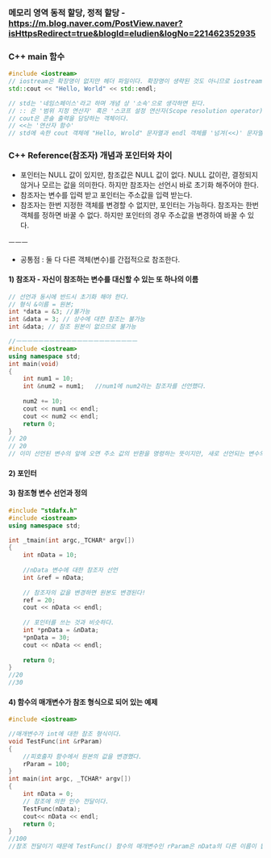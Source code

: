 ### 메모리 영역 동적 할당, 정적 할당 -https://m.blog.naver.com/PostView.naver?isHttpsRedirect=true&blogId=eludien&logNo=221462352935





### C++ main 함수

```C++
#include <iostream>
// iostream은 확장명이 없지만 헤더 파일이다. 확장명이 생략된 것도 아니므로 iostream.h와는 다른 파일이다. 헤더 파일임에도 불구하고 확장자 .h가 생략된 이유는 C++에서는 사용자 정의 헤더가 아닌 표준 헤더 파일들은 모두 .h 확장명을 생략하기 때문이다. 이것이 필요한 이유는 cout, endl 같은 객체를 사용하는데 이 헤더 파일이 필요하기 때문이다. 
std::cout << "Hello, World" << std::endl;

// std는 '네임스페이스'라고 하며 개념 상 '소속'으로 생각하면 된다.
// :: 은 '범위 지정 연산자' 혹은 '스코프 설정 연산자(Scope resolution operator)'라고 한다.
// cout은 콘솔 출력을 담당하는 객체이다.
// <<는 '연산자 함수'
// std에 속한 cout 객체에 "Hello, Wrold" 문자열과 endl 객체를 '넘겨(<<)' 문자열을 화면에 출력해달라는 뜻
```



### C++ Reference(참조자) 개념과 포인터와 차이

- 포인터는 NULL 값이 있지만, 참조값은 NULL 값이 없다. NULL 값이란, 결정되지 않거나 모르는 값을 의미한다. 하지만 참조자는 선언시 바로 초기화 해주어야 한다.
- 참조자는 변수를 입력 받고 포인터는 주소값을 입력 받는다.
- 참조자는 한번 지정한 객체를 변경할 수 없지만, 포인터는 가능하다. 참조자는 한번 객체를 정하면 바꿀 수 없다. 하지만 포인터의 경우 주소값을 변경하여 바꿀 수 있다.

ㅡㅡㅡ

- 공통점 : 둘 다 다른 객체(변수)를 간접적으로 참조한다.



#### 1) 참조자 - 자신이 참조하는 변수를 대신할 수 있는 또 하나의 이름

```C++
// 선언과 동시에 반드시 초기화 해야 한다.
// 형식 &이름 = 원본;
int *data = &3; //불가능
int &data = 3; // 상수에 대한 참조는 불가능
int &data; // 참조 원본이 없으므로 불가능

//ㅡㅡㅡㅡㅡㅡㅡㅡㅡㅡㅡㅡㅡㅡㅡㅡㅡㅡㅡㅡㅡㅡ
#include <iostream>
using namespace std;
int main(void)
{
    int num1 = 10;
    int &num2 = num1;	//num1에 num2라는 참조자를 선언했다.
    
    num2 += 10;
    cout << num1 << endl;
    cout << num2 << endl;
    return 0;
}
// 20
// 20
// 이미 선언된 변수의 앞에 오면 주소 값의 반환을 명령하는 뜻이지만, 새로 선언되는 변수의 이름 앞에 오면 참조자의 선언을 뜻하게 됩니다. num2에 다가 10을 더해줘서 num1도 20으로 출력 된다.
```



#### 2) 포인터





#### 3) 참조형 변수 선언과 정의

```C++
#include "stdafx.h"
#include <iostream>
using namespace std;

int _tmain(int argc,_TCHAR* argv[])
{
    int nData = 10;
    
    //nData 변수에 대한 참조자 선언
    int &ref = nData;
    
    // 참조자의 값을 변경하면 원본도 변경된다!
    ref = 20;
    cout << nData << endl;
    
    // 포인터를 쓰는 것과 비슷하다.
    int *pnData = &nData;
    *pnData = 30;
    cout << nData << endl;
    
    return 0;
}
//20
//30
```



#### 4) 함수의 매개변수가 참조 형식으로 되어 있는 예제

```C++
#include <iostream>

//매개변수가 int에 대한 참조 형식이다.
void TestFunc(int &rParam)
{
    //피호출자 함수에서 원본의 값을 변경했다.
    rParam = 100;
}
int main(int argc, _TCHAR* argv[])
{
    int nData = 0;
    // 참조에 의한 인수 전달이다.
    TestFunc(nData);
    cout<< nData << endl;
    return 0;
}
//100
//참조 전달이기 때문에 TestFunc() 함수의 매개변수인 rParam은 nData의 다른 이름이 됩니다. 따라서 nParam의 변화는 nData의 변화를 의미한다. 함수의 매개변수가 참조자인 경우 가장 큰 문제점은 호출자 코드만 봐서는 매개변수가 참조 형식이라는 사실을 전혀 알 수 없어서 C++에서는 절대로 호출자 코드만 보고 함수의 원형을 확신해서는 안된다.
```

